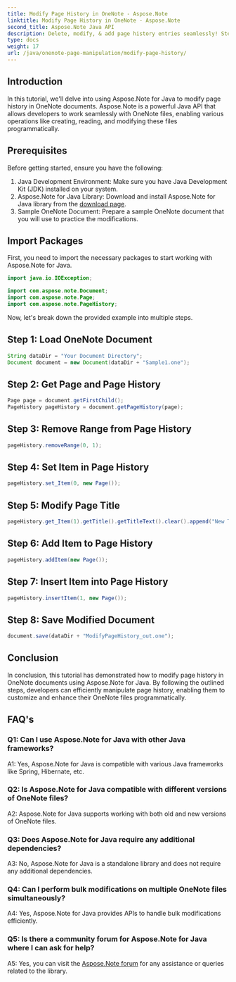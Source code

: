 ```yaml
---
title: Modify Page History in OneNote - Aspose.Note
linktitle: Modify Page History in OneNote - Aspose.Note
second_title: Aspose.Note Java API
description: Delete, modify, & add page history entries seamlessly! Step-by-step guide & code for mastering OneNote with Aspose.Note. #OneNote #Java #Aspose
type: docs
weight: 17
url: /java/onenote-page-manipulation/modify-page-history/
---
```

## Introduction

In this tutorial, we'll delve into using Aspose.Note for Java to modify page history in OneNote documents. Aspose.Note is a powerful Java API that allows developers to work seamlessly with OneNote files, enabling various operations like creating, reading, and modifying these files programmatically.

## Prerequisites

Before getting started, ensure you have the following:

1. Java Development Environment: Make sure you have Java Development Kit (JDK) installed on your system.
2. Aspose.Note for Java Library: Download and install Aspose.Note for Java library from the [download page](https://releases.aspose.com/note/java/).
3. Sample OneNote Document: Prepare a sample OneNote document that you will use to practice the modifications.

## Import Packages

First, you need to import the necessary packages to start working with Aspose.Note for Java.

```java
import java.io.IOException;

import com.aspose.note.Document;
import com.aspose.note.Page;
import com.aspose.note.PageHistory;
```

Now, let's break down the provided example into multiple steps.

## Step 1: Load OneNote Document

```java
String dataDir = "Your Document Directory";
Document document = new Document(dataDir + "Sample1.one");
```

## Step 2: Get Page and Page History

```java
Page page = document.getFirstChild();
PageHistory pageHistory = document.getPageHistory(page);
```

## Step 3: Remove Range from Page History

```java
pageHistory.removeRange(0, 1);
```

## Step 4: Set Item in Page History

```java
pageHistory.set_Item(0, new Page());
```

## Step 5: Modify Page Title

```java
pageHistory.get_Item(1).getTitle().getTitleText().clear().append("New Title");
```

## Step 6: Add Item to Page History

```java
pageHistory.addItem(new Page());
```

## Step 7: Insert Item into Page History

```java
pageHistory.insertItem(1, new Page());
```

## Step 8: Save Modified Document

```java
document.save(dataDir + "ModifyPageHistory_out.one");
```

## Conclusion

In conclusion, this tutorial has demonstrated how to modify page history in OneNote documents using Aspose.Note for Java. By following the outlined steps, developers can efficiently manipulate page history, enabling them to customize and enhance their OneNote files programmatically.

## FAQ's

### Q1: Can I use Aspose.Note for Java with other Java frameworks?

A1: Yes, Aspose.Note for Java is compatible with various Java frameworks like Spring, Hibernate, etc.

### Q2: Is Aspose.Note for Java compatible with different versions of OneNote files?

A2: Aspose.Note for Java supports working with both old and new versions of OneNote files.

### Q3: Does Aspose.Note for Java require any additional dependencies?

A3: No, Aspose.Note for Java is a standalone library and does not require any additional dependencies.

### Q4: Can I perform bulk modifications on multiple OneNote files simultaneously?

A4: Yes, Aspose.Note for Java provides APIs to handle bulk modifications efficiently.

### Q5: Is there a community forum for Aspose.Note for Java where I can ask for help?

A5: Yes, you can visit the [Aspose.Note forum](https://forum.aspose.com/c/note/28) for any assistance or queries related to the library.

